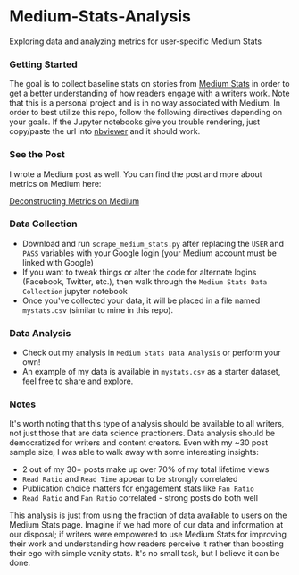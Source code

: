 # Medium-Stats-Analysis
Exploring data and analyzing metrics for user-specific Medium Stats

### Getting Started
The goal is to collect baseline stats on stories from [Medium Stats](https://medium.com/me/stats) in order to get a better understanding of how readers engage with a writers work. Note that this is a personal project and is in no way associated with Medium. In order to best utilize this repo, follow the following directives depending on your goals. If the Jupyter notebooks give you trouble rendering, just copy/paste the url into [nbviewer](https://nbviewer.jupyter.org/) and it should work. 

### See the Post
I wrote a Medium post as well. You can find the post and more about metrics on Medium here: 

[Deconstructing Metrics on Medium](https://towardsdatascience.com/deconstructing-metrics-on-medium-bf5b4863bf96)

### Data Collection
* Download and run `scrape_medium_stats.py` after replacing the `USER` and `PASS` variables with your Google login (your Medium account must be linked with Google)
* If you want to tweak things or alter the code for alternate logins (Facebook, Twitter, etc.), then walk through the `Medium Stats Data Collection` jupyter notebook 
* Once you've collected your data, it will be placed in a file named `mystats.csv` (similar to mine in this repo).

### Data Analysis
* Check out my analysis in `Medium Stats Data Analysis` or perform your own!
* An example of my data is available in `mystats.csv` as a starter dataset, feel free to share and explore.

### Notes
It's worth noting that this type of analysis should be available to all writers, not just those that are data science practioners. Data analysis should be democratized for writers and content creators. Even with my ~30 post sample size, I was able to walk away with some interesting insights:
* 2 out of my 30+ posts make up over 70% of my total lifetime views
* `Read Ratio` and `Read Time` appear to be strongly correlated
* Publication choice matters for engagement stats like `Fan Ratio`
* `Read Ratio` and `Fan Ratio` correlated - strong posts do both well

This analysis is just from using the fraction of data available to users on the Medium Stats page. Imagine if we had more of our data and information at our disposal; if writers were empowered to use Medium Stats for improving their work and understanding how readers perceive it rather than boosting their ego with simple vanity stats. It's no small task, but I believe it can be done.
